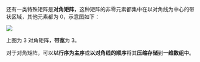 还有一类特殊矩阵是**对角矩阵**，这种矩阵的非零元素都集中在以对角线为中心的带状区域，其他元素都为 0，示意图如下：

![](http://huoji.asia/noteimg/%E6%95%B0%E6%8D%AE%E7%BB%93%E6%9E%84/%E5%AF%B9%E8%A7%92%E7%9F%A9%E9%98%B5.png)

上图为 3 对角矩阵，**带宽**为 3。

对于对角矩阵，可以**以行序为主序**或**以对角线的顺序**将其**压缩存储**到**一维数组**中。